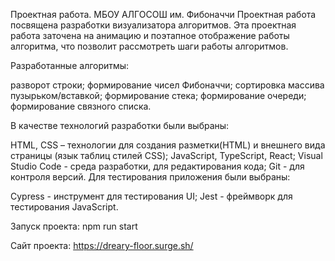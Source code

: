 Проектная работа. МБОУ АЛГОСОШ им. Фибоначчи
Проектная работа посвящена разработки визуализатора алгоритмов. Эта проектная работа заточена на анимацию и поэтапное отображение работы алгоритма, что позволит рассмотреть шаги работы алгоритмов. 

Разработанные алгоритмы:

разворот строки;
формирование чисел Фибоначчи;
сортировка массива пузырьком/вставкой;
формирование стека;
формирование очереди;
формирование связного списка.

В качестве технологий разработки были выбраны:

HTML, CSS – технологии для создания разметки(HTML) и внешнего вида страницы (язык таблиц стилей CSS);
JavaScript, TypeScript, React;
Visual Studio Code - среда разработки, для редактирования кода;
Git - для контроля версий.
Для тестирования приложения были выбраны:

Cypress - инструмент для тестирования UI;
Jest - фреймворк для тестирования JavaScript.


Запуск проекта: npm run start

Сайт проекта:
https://dreary-floor.surge.sh/